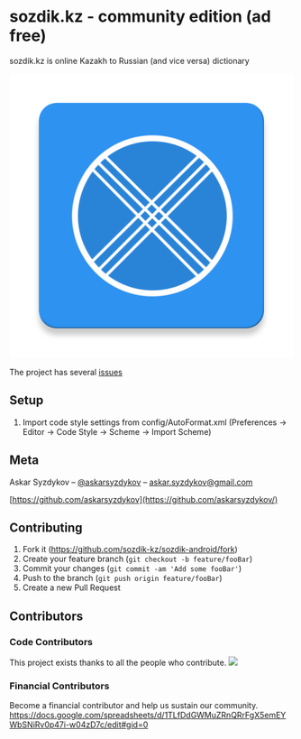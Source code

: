 # sozdik.kz - community edition (ad free)

sozdik.kz is online Kazakh to Russian (and vice versa) dictionary

![](app/src/main/ic_launcher-web.png)


The project has several [issues](https://github.com/sozdik-kz/sozdik-android/issues)

## Setup
1. Import code style settings from config/AutoFormat.xml (Preferences -> Editor -> Code Style -> Scheme -> Import Scheme)

## Meta

Askar Syzdykov – [@askarsyzdykov](https://twitter.com/askarsyzdykov) – askar.syzdykov@gmail.com

[https://github.com/askarsyzdykov](https://github.com/askarsyzdykov/)

## Contributing

1. Fork it (<https://github.com/sozdik-kz/sozdik-android/fork>)
2. Create your feature branch (`git checkout -b feature/fooBar`)
3. Commit your changes (`git commit -am 'Add some fooBar'`)
4. Push to the branch (`git push origin feature/fooBar`)
5. Create a new Pull Request

## Contributors

### Code Contributors

This project exists thanks to all the people who contribute.
<a href="https://github.com/sozdik-kz/sozdik-android/graphs/contributors"><img src="https://opencollective.com/sozdikkz/contributors.svg?width=890&button=false" /></a>

### Financial Contributors
Become a financial contributor and help us sustain our community.
https://docs.google.com/spreadsheets/d/1TLfDdGWMuZRnQRrFgX5emEYWbSNiRv0p47i-w04zD7c/edit#gid=0
